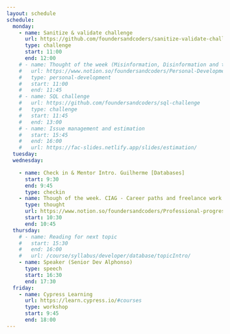 ```yaml
---
layout: schedule
schedule:
  monday:
    - name: Sanitize & validate challenge
      url: https://github.com/foundersandcoders/sanitize-validate-challenge
      type: challenge
      start: 11:00
      end: 12:00
    # - name: Thought of the week (Misinformation, Disinformation and the threat to Democracy)
    #   url: https://www.notion.so/foundersandcoders/Personal-Development-91fe75c7e2cc4f989954108729a2c834
    #   type: personal-development
    #   start: 11:00
    #   end: 11:45
    # - name: SQL challenge
    #   url: https://github.com/foundersandcoders/sql-challenge
    #   type: challenge
    #   start: 11:45
    #   end: 13:00
    # - name: Issue management and estimation
    #   start: 15:45
    #   end: 16:00
    #   url: https://fac-slides.netlify.app/slides/estimation/
  tuesday:
  wednesday:

    - name: Check in & Mentor Intro. Guilherme [Databases]
      start: 9:30
      end: 9:45
      type: checkin
    - name: Though of the week. CIAG - Career paths and freelance work
      type: thought
      url: https://www.notion.so/foundersandcoders/Professional-progression-support-7a3c713bf582457fb0f7d5717df8aff4
      start: 10:30
      end: 10:45
  thursday:
    # - name: Reading for next topic
    #   start: 15:30
    #   end: 16:00
    #   url: /course/syllabus/developer/database/topicIntro/
    - name: Speaker (Senior Dev Alphonso)
      type: speech
      start: 16:30
      end: 17:30
  friday:
    - name: Cypress Learning
      url: https://learn.cypress.io/#courses
      type: workshop
      start: 9:45
      end: 18:00
---
```


